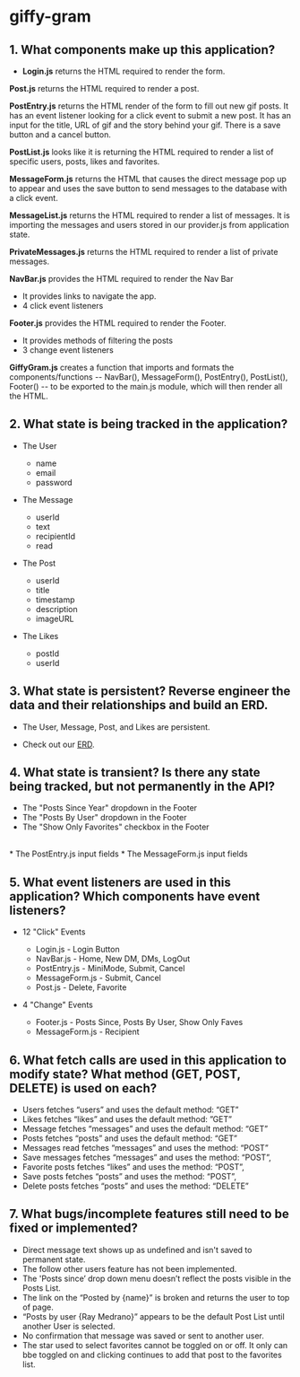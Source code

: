 # giffy-gram

## 1. What components make up this application?

* **Login.js** returns the HTML required to render the form.

**Post.js** returns the HTML required to render a post. 

**PostEntry.js**  returns the HTML render of the form to fill out new gif posts. It has an event listener looking for a click event to submit a new post. It has an input for the title, URL of gif and the story behind your gif. There is a save button and a cancel button.

**PostList.js** looks like it is returning the HTML required to render a list of specific users, posts, likes and favorites.

**MessageForm.js** returns the HTML that causes the direct message pop up to appear and uses the save button to send messages to the database with a click event.

**MessageList.js** returns the HTML required to render a list of messages. It is importing the messages and users stored in our provider.js from application state.

**PrivateMessages.js** returns the HTML required to render a list of private messages.

**NavBar.js** provides the HTML required to render the Nav Bar
* It provides links to navigate the app.
* 4 click event listeners


**Footer.js** provides the HTML required to render the Footer.
* It provides methods of filtering the posts
* 3 change event listeners


**GiffyGram.js** creates a function that imports and formats the components/functions -- NavBar(), MessageForm(), PostEntry(), PostList(), Footer() -- to be exported to the main.js module, which will then render all the HTML.

## 2. What state is being tracked in the application?

* The User
  - name
  - email
  - password

* The Message
  - userId
  - text
  - recipientId
  - read

* The Post
  - userId
  - title
  - timestamp
  - description
  - imageURL

* The Likes
  - postId
  - userId


## 3. What state is persistent? Reverse engineer the data and their relationships and build an ERD.

* The User, Message, Post, and Likes are persistent.

* Check out our [ERD](https://dbdiagram.io/d/60a2bc2ab29a09603d154226).

## 4. What state is transient? Is there any state being tracked, but not permanently in the API?

* The "Posts Since Year" dropdown in the Footer
* The "Posts By User" dropdown in the Footer
* The "Show Only Favorites" checkbox in the Footer
</br>
* The PostEntry.js input fields
* The MessageForm.js input fields

## 5. What event listeners are used in this application? Which components have event listeners?

* 12 "Click" Events
  - Login.js - Login Button
  - NavBar.js - Home, New DM, DMs, LogOut
  - PostEntry.js - MiniMode, Submit, Cancel
  - MessageForm.js - Submit, Cancel
  - Post.js - Delete, Favorite

* 4 "Change" Events
  - Footer.js - Posts Since, Posts By User, Show Only Faves
  - MessageForm.js - Recipient

## 6. What fetch calls are used in this application to modify state? What method (GET, POST, DELETE) is used on each?

* Users fetches “users”  and uses the default method: “GET”
* Likes fetches “likes” and uses the default method: ”GET”
* Message fetches “messages” and uses the default method: “GET”
* Posts fetches “posts” and uses the default method: “GET”
* Messages read fetches “messages” and uses the method: “POST”
* Save messages fetches “messages” and uses the method: “POST”,
* Favorite posts fetches “likes” and uses the method: “POST”,
* Save posts fetches “posts” and uses the method: “POST”,
* Delete posts fetches “posts” and uses the method: “DELETE”

## 7. What bugs/incomplete features still need to be fixed or implemented?

- Direct message text shows up as undefined and isn't saved to permanent state.
- The follow other users feature has not been implemented.
- The 'Posts since’ drop down menu doesn’t reflect the posts visible in the Posts List.
- The link on the “Posted by {name}” is broken and returns the user to top of page.
- “Posts by user {Ray Medrano}” appears to be the default Post List until another User is selected.
- No confirmation that message was saved or sent to another user.
- The star used to select favorites cannot be toggled on or off. It only can bbe toggled on and clicking continues to add that post to the favorites list.

